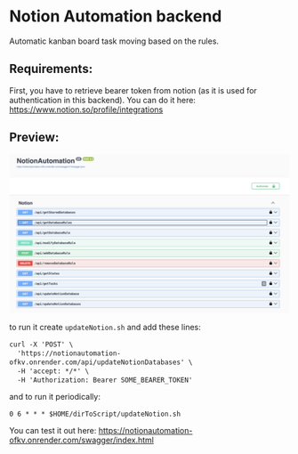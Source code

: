 # Notion Automation backend

Automatic kanban board task moving based on the rules.

## Requirements:
First, you have to retrieve bearer token from notion (as it is used for authentication in this backend). You can do it here: https://www.notion.so/profile/integrations

## Preview:
![Swagger endpoints preview](/Images/Swagger.png)

to run it create `updateNotion.sh`
and add these lines:
```
curl -X 'POST' \
  'https://notionautomation-ofkv.onrender.com/api/updateNotionDatabases' \
  -H 'accept: */*' \
  -H 'Authorization: Bearer SOME_BEARER_TOKEN'
```
and to run it periodically:

```
0 6 * * * $HOME/dirToScript/updateNotion.sh
```

You can test it out here: https://notionautomation-ofkv.onrender.com/swagger/index.html
